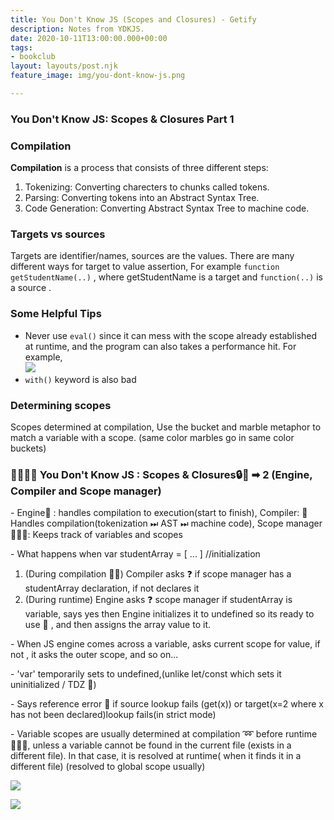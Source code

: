 ```yaml
---
title: You Don't Know JS (Scopes and Closures) - Getify
description: Notes from YDKJS.
date: 2020-10-11T13:00:00.000+00:00
tags:
- bookclub
layout: layouts/post.njk
feature_image: img/you-dont-know-js.png

---
```

### You Don't Know JS: Scopes & Closures Part 1

### Compilation

**Compilation** is a process that consists of three different steps:

1. Tokenizing: Converting charecters to chunks called tokens.
2. Parsing: Converting tokens into an Abstract Syntax Tree.
3. Code Generation: Converting Abstract Syntax Tree to machine code.

### Targets vs sources 

Targets are identifier/names, sources are the values. There are many different ways for target to value assertion, For example `function getStudentName(..)` , where getStudentName is a target and `function(..)` is a source .

### Some Helpful Tips

* Never use `eval()` since it can mess with the scope already established at runtime, and the program can also takes a performance hit. For example,  
  ![](/img/unnamed.png)
*  `with()` keyword is also bad

### Determining scopes

 Scopes determined at compilation, Use the bucket and marble metaphor to match a variable with a scope. (same color marbles go in same color buckets)

### 👩‍💻👩‍💻 You Don't Know JS : Scopes & Closures🔒🎉 ➡ 2 (Engine, Compiler and Scope manager)

\- Engine🚂 : handles compilation to execution(start to finish), Compiler: 📄 Handles compilation(tokenization ⏭ AST ⏭ machine code), Scope manager 👨🏻‍💼: Keeps track of variables and scopes

\- What happens when var studentArray = \[ ... \] //initialization

1. (During compilation 📄💨) Compiler asks ❓ if scope manager has a studentArray declaration, if not declares it
2. (During runtime) Engine asks ❓ scope manager if studentArray is variable, says yes then Engine initializes it to undefined so its ready to use 🏁 , and then assigns the array value to it.

\- When JS engine comes across a variable, asks current scope for value, if not , it asks the outer scope, and so on...

\- 'var' temporarily sets to undefined,(unlike let/const which sets it uninitialized / TDZ 🔪)

\- Says reference error 🤯 if source lookup fails (get(x)) or target(x=2 where x has not been declared)lookup fails(in strict mode)

\- Variable scopes are usually determined at compilation ➿ before runtime🏃🏻‍♂️, unless a variable cannot be found in the current file (exists in a different file). In that case, it is resolved at runtime( when it finds it in a different file) (resolved to global scope usually)

![](https://keep.google.com/u/0/media/v2/16P__GInVbbaNKlDjjf-k4aW8ARWC1OyeeCXXRO-v5leSX3sAMzEHP7dU_LFqvkk/1iVr3WuBG3gxpeja8sQv7ACeSfXjyvz6Qea4-xEjYlr4te9VQ6lFIdJU6O0ryiw?accept=image/gif,image/jpeg,image/jpg,image/png,image/webp,audio/aac&sz=1126)

![](https://keep.google.com/u/0/media/v2/16P__GInVbbaNKlDjjf-k4aW8ARWC1OyeeCXXRO-v5leSX3sAMzEHP7dU_LFqvkk/1Bvu2z0tFGV6TsUjXvb44SuRXkT8sXujIeRYErklZTvzGrh_zl58gCEx2ikYM-g?accept=image/gif,image/jpeg,image/jpg,image/png,image/webp,audio/aac&sz=1044)